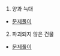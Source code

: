 1. 양과 늑대
* [문제풀이](https://ht.oopy.io/825a3b8a-f38e-4fc9-8ebd-788e1bd487f8)

2. 파괴되지 않은 건물
* [문제풀이](https://ht.oopy.io/fb89bb0b-5fea-4979-8279-df6eb756a2ae)

